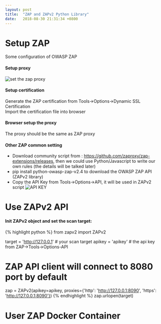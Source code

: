 ```yaml
---
layout: post
title:  "ZAP and ZAPv2 Python Library"
date:   2018-08-30 21:31:34 +0800
---
```

# Setup ZAP
Some configuration of OWASP ZAP

#### Setup proxy
![set the zap proxy]({{site.baseurl}}/assets/images/zap1.jpg)

#### Setup certification
Generate the ZAP certification from Tools->Options->Dynamic SSL Certification<br>
Import the certification file into browser

#### Browser setup the proxy
The proxy should be the same as ZAP proxy

#### Other ZAP common setting
* Download community script from : https://github.com/zaproxy/zap-extensions/releases, then we could use Python/Javascript to write our own rules (the details will be talked later)
* pip install python-owasp-zap-v2.4 to download the OWASP ZAP API (ZAPv2 library)
* Copy the API Key from Tools->Options->API, it will be used in ZAPv2 script
![API KEY]({{site.baseurl}}/assets/images/zap2.jpg) 

# Use ZAPv2 API
#### Init ZAPv2 object and set the scan target:
{% highlight python %}
from zapv2 import ZAPv2

target = 'http://127.0.0.1' # your scan target
apikey = 'apikey' # the api key from ZAP->Tools->Options-API 

# ZAP API client will connect to 8080 port by default
zap = ZAPv2(apikey=apikey, proxies={'http': 'http://127.0.0.1:8090', 'https': 'http://127.0.0.1:8090'})
{% endhighlight %}
zap.urlopen(target)

# User ZAP Docker Container
